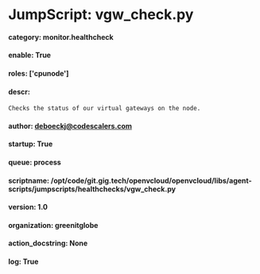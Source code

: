 
# JumpScript: vgw_check.py
        
#### category: monitor.healthcheck
#### enable: True
#### roles: ['cpunode']
#### descr: 
```
Checks the status of our virtual gateways on the node.

```
#### author: deboeckj@codescalers.com
#### startup: True
#### queue: process
#### scriptname: /opt/code/git.gig.tech/openvcloud/openvcloud/libs/agent-scripts/jumpscripts/healthchecks/vgw_check.py
#### version: 1.0
#### organization: greenitglobe
#### action_docstring: None
#### log: True